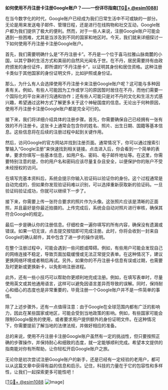 **如何使用不丹注册卡注册Google账户？——一份详尽指南[[TG💪+ @esim1088](https://t.me/s/esim1088)]**

在当今数字化的时代，Google账户已经成为我们日常生活中不可或缺的一部分。无论是用来发送电子邮件、管理日程，还是进行在线购物和社交互动，Google账户都为我们提供了极大的便利。然而，对于一些人来说，注册Google账户可能会遇到一些困难，尤其是当涉及到不同的国家和地区时。今天，我们就来详细探讨一下如何使用不丹注册卡注册Google账户。

首先，我们需要明确什么是“不丹注册卡”。不丹是一个位于喜马拉雅山脉南麓的小国，以其宁静的生活方式和美丽的自然风光闻名于世。在不丹，居民需要持有由政府颁发的身份证件，即所谓的“不丹注册卡”，以证明其身份和居住资格。这种注册卡类似于其他国家的身份证明文件，比如护照或身份证。

那么，为什么有人会选择使用不丹注册卡来注册Google账户呢？这可能与多种因素有关。例如，有些人可能因为工作或学习的原因暂时居住在不丹，而他们需要一个国际化的平台来进行沟通和协作；还有些人可能只是对不丹的文化和生活方式感兴趣，希望通过这种方式了解更多关于这个神秘国度的信息。无论出于何种原因，使用不丹注册卡注册Google账户都是完全可行的。

接下来，我们将详细介绍具体的注册步骤。首先，你需要确保自己已经拥有一张有效的不丹注册卡。这张卡上通常会包含你的姓名、照片、出生日期、国籍等基本信息。这些信息将在后续的注册过程中起到关键作用。

然后，访问Google的官方网站并找到注册页面。通常情况下，你可以通过搜索引擎输入“Google注册”来快速找到相关链接。点击进入后，你会看到一个简单的表单，要求你填写一些基本信息，如用户名、密码、电子邮件地址等。在这里，你需要特别注意的是，你的用户名和密码应该尽量复杂且安全，以便保护你的账户不受未经授权的访问。

在填写完基本资料后，系统会提示你输入验证码以验证你的身份。这个过程通常是自动完成的，但如果你发现验证码难以识别，可以选择重新获取新的验证码。一旦验证码验证成功，你就可以继续下一步了。

接下来，你需要上传一张符合要求的照片作为头像。这张照片应该是清晰的正面照，并且最好是你最近拍摄的。上传完成后，系统会自动对照片进行审核，确保其符合Google的规定。

最后一步是确认你的注册信息。仔细检查一遍你填写的所有内容，确保没有遗漏或错误。如果一切无误，点击提交按钮即可完成注册。此时，你将会收到一封来自Google的确认邮件，其中包含了进一步的操作说明。

在整个注册过程中，可能会遇到一些问题或障碍。例如，有些用户可能会发现自己的网络连接不稳定，导致页面加载缓慢或无法正常提交表单。在这种情况下，建议更换网络环境或者稍后再试。另外，如果你的不丹注册卡信息有误或过期，也需要及时更新或更换新卡，以免影响注册进程。

此外，还有一些小技巧可以帮助你更顺利地完成注册。例如，在填写表单时，尽量使用英文或其他通用语言，这样可以避免因语言差异而导致的误解。同时，保持耐心和细心的态度也是非常重要的，毕竟注册一个Google账户并不是一件简单的事情。

除了上述步骤外，还有一点值得注意：由于Google在全球范围内都有广泛的影响力，因此在某些国家或地区，可能会受到当地政策的影响。例如，有些国家可能会限制Google服务的使用，或者要求用户提供额外的身份证明文件。在这种情况下，你需要提前了解当地的法律法规，并做好相应的准备。

总的来说，使用不丹注册卡注册Google账户虽然有一定的挑战性，但只要按照正确的步骤操作，并保持耐心和细致的态度，就一定能够顺利完成。希望本文提供的指南能对你有所帮助，让你轻松开启Google账户之旅。

无论你是初次尝试注册Google账户的新手，还是已经有一定经验的老用户，都可以从这篇文章中获得有益的信息和启示。记住，科技的力量在于它的包容性和多样性，让我们一起探索更多可能性吧！

[[TG💪+ @esim1088](https://t.me/s/esim1088) ![Image](https://i.postimg.cc/4NQfJmqS/Snipaste-2025-05-13-00-14-12.png)]